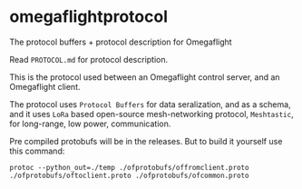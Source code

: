 # omegaflightprotocol
The protocol buffers + protocol description for Omegaflight

Read `PROTOCOL.md` for protocol description.

This is the protocol used between an Omegaflight control server, and an Omegaflight client.

The protocol uses `Protocol Buffers` for data seralization, and as a schema, and it uses `LoRa` based open-source mesh-networking protocol, `Meshtastic`, for long-range, low power, communication.


Pre compiled protobufs will be in the releases.
But to build it yourself use this command:
```
protoc --python_out=./temp ./ofprotobufs/offromclient.proto ./ofprotobufs/oftoclient.proto ./ofprotobufs/ofcommon.proto
```